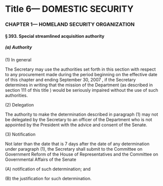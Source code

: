 
# Title 6— DOMESTIC SECURITY
### CHAPTER 1— HOMELAND SECURITY ORGANIZATION
#### § 393. Special streamlined acquisition authority
##### (a) Authority

(1) In general

The Secretary may use the authorities set forth in this section with respect to any procurement made during the period beginning on the effective date of this chapter and ending September 30, 2007 , if the Secretary determines in writing that the mission of the Department (as described in section 111 of this title ) would be seriously impaired without the use of such authorities.

(2) Delegation

The authority to make the determination described in paragraph (1) may not be delegated by the Secretary to an officer of the Department who is not appointed by the President with the advice and consent of the Senate.

(3) Notification

Not later than the date that is 7 days after the date of any determination under paragraph (1), the Secretary shall submit to the Committee on Government Reform of the House of Representatives and the Committee on Governmental Affairs of the Senate

(A) notification of such determination; and

(B) the justification for such determination.
